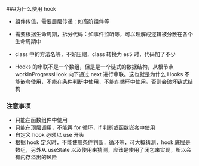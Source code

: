 ###为什么使用 hook

- 组件传值，需要层层传递：如高阶组件等
- 需要根据生命周期，拆分代码：如事件监听等，可以理解成逻辑被分散在各个生命周期中
- class 中的方法名等，不好压缩，class 转换为 es5 时，代码加了不少

- Hooks 的串联不是一个数组，但是是一个链式的数据结构，从根节点 workInProgressHook 向下通过 next 进行串联。这也就是为什么 Hooks 不能嵌套使用，不能在条件判断中使用，不能在循环中使用。否则会破坏链式结构

### 注意事项

- 只能在函数组件中使用
- 只能在顶层调用，不能再 for 循环，if 判断或函数嵌套中使用
- 自定义 hook 必须以 use 开头
- 根据 hook 定义时，不能使用条件判断，循环等，可大概猜测，hook 底层是数组，另外从 useState 以及使用来猜测，应该是使用了闭包来实现，所以会有内存溢出的风险
